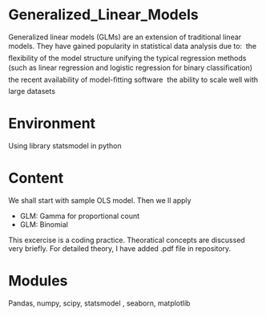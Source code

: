 # Generalized_Linear_Models

Generalized linear models (GLMs) are an extension of traditional linear models. They have gained popularity in statistical data analysis due to:
 the ﬂexibility of the model structure unifying the typical regression methods (such as linear regression and logistic regression for binary classiﬁcation)
 the recent availability of model-ﬁtting software
 the ability to scale well with large datasets

# Environment
Using library statsmodel in python

# Content 

We shall start with sample OLS model. Then we ll apply 

- GLM: Gamma for proportional count  
- GLM: Binomial

This excercise is a coding practice. Theoratical concepts are discussed very briefly. For detailed theory, I have added .pdf file in repository.

# Modules

Pandas, numpy, scipy, statsmodel , seaborn, matplotlib
